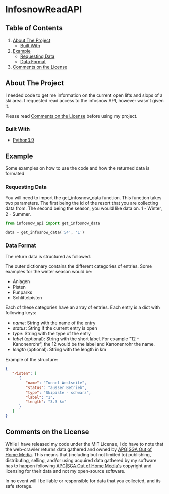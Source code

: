 # InfosnowReadAPI

## Table of Contents

1. [About The Project](#about-the-project)
   - [Built With](#built-with)
2. [Example](#example)
   - [Requesting Data](#requesting-data)
   - [Data Format](#data-format)
3. [Comments on the License](#comments-on-the-license)

## About The Project

I needed code to get me information on the current open lifts and slops of a ski area. I requested read access to the infosnow API, however wasn't given it.

Please read [Comments on the License](#comments-on-the-license) before using my project.

### Built With

* [Python3.9]([www.jquery.com](https://www.python.org/downloads/release/python-390/))

## Example

Some examples on how to use the code and how the returned data is formated

### Requesting Data

You will need to import the get_infosnow_data function.
This function takes two parameters. The first being the id of the
resort that you are collecting data from. The second being the season, you would like data on. 1 - Winter, 2 - Summer.

```python
from infosnow_api import get_infosnow_data

data = get_infosnow_data('54', '1')
```


### Data Format

The return data is structured as followed.

The outer dictionary contains the different categories of entries. 
Some examples for the winter season would be:
- Anlagen
- Pisten
- Funparks
- Schlittelpisten

Each of these categories have an array of entries. Each entry is a dict with following keys:
- *name*: String with the name of the entry
- *status*: String if the current entry is open
- *type*: String with the type of the entry
- *label* (optional): String with the short label. For example "12 - Kanonenrohr", the 12 would be the label and Kanonenrohr the name.
- *length* (optional): String with the length in km

Example of the structure:
```json
{
   "Pisten": [
      {
         "name": "Tunnel Westseite", 
         "status": "ausser Betrieb", 
         "type": "Skipiste - schwarz", 
         "label": "1", 
         "length": "3.3 km"
      }
   ]
}
```

## Comments on the License

While I have released my code under the MIT License, I do have to note that the web-crawler returns data gathered and owned by [APG|SGA Out of Home Media](https://www.apgsga.ch/en/).
This means that (including but not limited to) publishing, distributing, selling, and/or using acquired data gathered by my software has to happen following 
[APG|SGA Out of Home Media's](https://www.apgsga.ch/en/) copyright and licensing for their data and not my open-source software.

In no event will I be liable or responsible for data that you collected, and its safe storage.